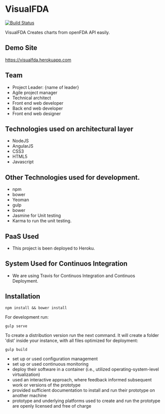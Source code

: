 VisualFDA
=========

[![Build Status](https://travis-ci.org/cepinos/FDA-app-prototype.svg?branch=master)](https://travis-ci.org/cepinos/FDA-app-prototype)

VisualFDA Creates charts from openFDA API easily.

Demo Site
---------
https://visualfda.herokuapp.com

Team
----
- Project Leader: {name of leader}
- Agile project manager
- Technical architect
- Front end web developer
- Back end web developer
- Front end web designer

Technologies used on architectural layer
----------------------------------------
- NodeJS
- AngularJS
- CSS3
- HTML5
- Javascript

Other Technologies used for development.
----------------------------------------
- npm
- bower
- Yeoman
- gulp
- bower
- Jasmine for Unit testing
- Karma to run the unit testing.

PaaS Used
---------
- This project is been deployed to Heroku.

System Used for Continuos Integration
-------------------------------------
- We are using Travis for Continuos Integration and Continuos Deployment.

Installation
------------
```
npm install && bower install
```
For development run:
```
gulp serve
```
To create a distribution version run the next command. It will create a folder 'dist' inside your instance, with all files optimized for deployment:
```
gulp build
```

- set up or used configuration management
- set up or used continuous monitoring
- deploy their software in a container (i.e., utilized operating-system-level virtualization)
- used an interactive approach, where feedback informed subsequent work or versions of the prototype
- provided sufficient documentation to install and run their prototype on another machine
- prototype and underlying platforms used to create and run the prototype are openly licensed and free of charge
